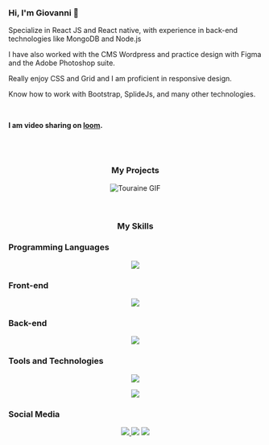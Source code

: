 
<!-- Introduction -->

  ### Hi, I'm Giovanni 👋
<div align="left">
  <p> Specialize in React JS and React native, with experience in back-end technologies like MongoDB and Node.js</p>
  <p>I have also worked with the CMS Wordpress and practice design with Figma and the Adobe Photoshop suite.</p> 
  <p>Really enjoy CSS and Grid and I am proficient in responsive design. 
    </p>
    <p> Know how to work with Bootstrap, SplideJs, and many other technologies.  </p>
  <br>
  <p><b>I am video sharing on <a href="https://www.loom.com/share/5e672268f71d495ea6b03a134a1c5c95">loom</a>.    </b></p>
    </p>
  <br>
  <br>
  <div align="center">
  
### My Projects
  
  <img src="https://github.com/Gi0vak/Gi0vak/blob/main/touraineTheGif.gif" alt="Touraine GIF"/>
  </div>
</div>
<br>
<br>
<div align="center" margin="20">
  
### My Skills

</div>

### Programming Languages

<p align="center">
  <img src="https://skillicons.dev/icons?i=js,php,py" />
</p>

### Front-end

<p align="center">
  <img src="https://skillicons.dev/icons?i=react,html,css,bootstrap" />
</p>

### Back-end

<p align="center">
  <img src="https://skillicons.dev/icons?i=nodejs,mongodb,mysql" />
</p>

### Tools and Technologies

<p align="center">
  <img src="https://skillicons.dev/icons?i=figma,ps,wordpress,regex,postman" />
</p>

<p align="center">
  <img src="https://skillicons.dev/icons?i=codepen,vscode,php,py,powershell,xd" />
</p>

### Social Media

<p align="center">
  <a href="https://linkedin.com/in/giovanni-zoppis/">
    <img src="https://skillicons.dev/icons?i=linkedin" />
  </a>
    <img src="https://skillicons.dev/icons?i=instagram" />
    <img src="https://skillicons.dev/icons?i=stackoverflow" />
</p>


